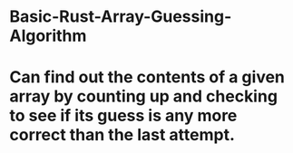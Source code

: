 # Basic-Rust-Array-Guessing-Algorithm

# Can find out the contents of a given array by counting up and checking to see if its guess is any more correct than the last attempt.
